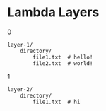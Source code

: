 # Lambda Layers

0
```text
layer-1/
    directory/
        file1.txt  # hello!
        file2.txt  # world!
```

1
```text
layer-2/
    directory/
        file1.txt  # hi
```